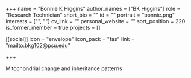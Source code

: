 +++
name = "Bonnie K Higgins"
author_names = ["BK Higgins"]
role = "Research Technician"
short_bio = ""
id = ""
portrait = "bonnie.png"
interests = ["", ""]
cv_link = ""
personal_website = ""
sort_position = 220
is_former_member = true
projects = []

[[social]]
    icon = "envelope"
    icon_pack = "fas"
    link = "mailto:bkg102@psu.edu"

+++

Mitochondrial change and inheritance patterns
